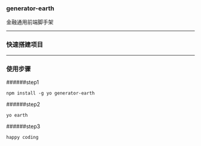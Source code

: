 ### generator-earth
金融通用前端脚手架
******

### 快速搭建项目

******
### 使用步骤
######step1
```
npm install -g yo generator-earth
```
######step2
```
yo earth
```
######step3
```
happy coding
```
